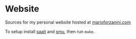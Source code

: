 # Website
Sources for my personal website hosted at [marioforzanini.com](https://marioforzanini.com)

To setup install [saait](https://git.codemadness.org/saait) and
[smu](https://github.com/Gottox/smu), then run ```make```.
